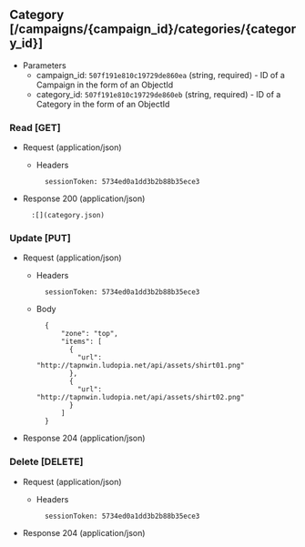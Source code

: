 ## Category [/campaigns/{campaign_id}/categories/{category_id}]

+ Parameters
    + campaign_id: `507f191e810c19729de860ea` (string, required) - ID of a Campaign in the form of an ObjectId
    + category_id: `507f191e810c19729de860eb` (string, required) - ID of a Category in the form of an ObjectId

### Read [GET]

+ Request (application/json)

    + Headers

            sessionToken: 5734ed0a1dd3b2b88b35ece3

+ Response 200 (application/json)

        :[](category.json)

### Update [PUT]

+ Request (application/json)

    + Headers

            sessionToken: 5734ed0a1dd3b2b88b35ece3

    + Body

            {
                "zone": "top",
                "items": [
                  {
                    "url": "http://tapnwin.ludopia.net/api/assets/shirt01.png"
                  },
                  {
                    "url": "http://tapnwin.ludopia.net/api/assets/shirt02.png"
                  }
                ]
            }

+ Response 204 (application/json)

### Delete [DELETE]

+ Request (application/json)

    + Headers

            sessionToken: 5734ed0a1dd3b2b88b35ece3

+ Response 204 (application/json)
